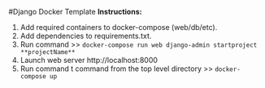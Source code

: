 #Django Docker Template
**Instructions:**
1. Add required containers to docker-compose (web/db/etc).
2. Add dependencies to requirements.txt.
2. Run command >> ```docker-compose run web django-admin startproject **projectName**```
4. Launch web server http://localhost:8000
5. Run command t command from the top level directory >> ```docker-compose up```